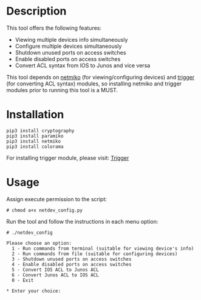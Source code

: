 # Description
This tool offers the following features:
  * Viewing multiple devices info simultaneously
  * Configure multiple devices simultaneously
  * Shutdown unused ports on access switches
  * Enable disabled ports on access switches
  * Convert ACL syntax from IOS to Junos and vice versa

This tool depends on [netmiko](https://github.com/ktbyers/netmiko) (for viewing/configuring devices) and [trigger](https://trigger.readthedocs.io/en/latest/) (for converting ACL syntax) modules, so installing netmiko and trigger modules prior to running this tool is a MUST.

# Installation
```
pip3 install cryptography
pip3 install paramiko
pip3 install netmiko
pip3 install colorama
```
For installing trigger module, please visit: [Trigger](https://trigger.readthedocs.io/en/latest/)

# Usage
Assign execute permission to the script:
```
# chmod a+x netdev_config.py
```

Run the tool and follow the instructions in each menu option:
```
# ./netdev_config

Please choose an option:
  1 - Run commands from terminal (suitable for viewing device's info)
  2 - Run commands from file (suitable for configuring devices)
  3 - Shutdown unused ports on access switches
  4 - Enable disabled ports on access switches
  5 - Convert IOS ACL to Junos ACL
  6 - Convert Junos ACL to IOS ACL
  0 - Exit
   
* Enter your choice:
```
